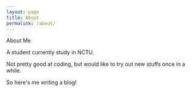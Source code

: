 ```yaml
---
layout: page
title: About
permalink: /about/
---
```

About Me

A student currently study in NCTU.

Not pretty good at coding, but would like to try out new stuffs once in a while.

So here's me writing a blog! 
